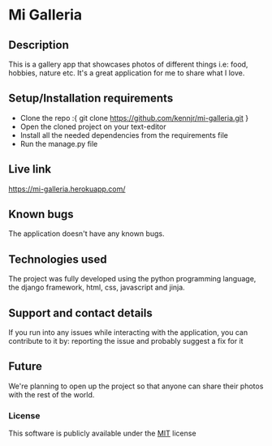 # Mi Galleria

## Description
This is a gallery app that showcases photos of different things i.e: food, hobbies, nature etc. It's a great application for me to share what I love.

## Setup/Installation requirements
* Clone the repo :{ git clone https://github.com/kennjr/mi-galleria.git }
* Open the cloned project on your text-editor
* Install all the needed dependencies from the requirements file
* Run the manage.py file

## Live link
https://mi-galleria.herokuapp.com/

## Known bugs
The application doesn't have any known bugs.

## Technologies used
The project was fully developed using the python programming language, the django framework, html, css, javascript and jinja.

## Support and contact details
If you run into any issues while interacting with the application, you can contribute to it by: reporting the issue and probably suggest a fix for it

## Future
We're planning to open up the project so that anyone can share their photos with the rest of the world.

### License 
This software is publicly available under the [MIT](LICENSE) license